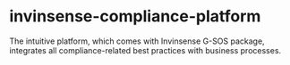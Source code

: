 # invinsense-compliance-platform
The intuitive platform, which comes with Invinsense G-SOS package, integrates all compliance-related best practices with business processes.
